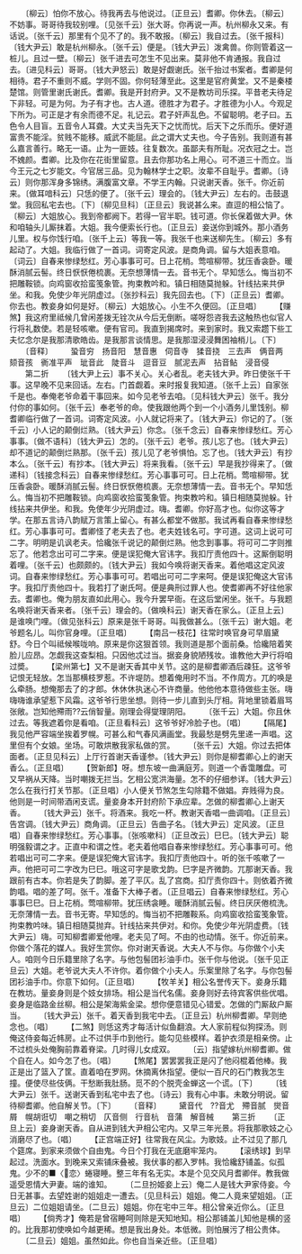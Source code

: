 <!-- { "loadSidebar": true } -->
　　〔柳云〕怕你不放心。待我再去与他说过。〔正旦云〕耆卿。你休去。〔柳云〕不妨事。哥哥待我较别哩。〔见张千云〕张大哥。你再说一声。杭州柳永又来。有话说。〔张千云〕那里有个见不了的。我不敢报。〔柳云〕我自过去。〔张千报科〕〔钱大尹云〕敢是杭州柳永。〔张千云〕便是。〔钱大尹云〕泼禽兽。你则管着这一桩儿。且过一壁。〔柳云〕张千进去可怎生不见出来。莫非他不肯通报。我自过去。〔进见科云〕哥哥。〔钱大尹怒云〕敢是好觑谢氏。张千抬过书案者。耆卿是何相待。君子不重则不威。学则不固。你何轻薄至此。这里是官府黄堂。又不是秦楼楚馆。则管里谢氏谢氏。耆卿。我是开封府尹。又不是教坊司乐探。平昔老夫待足下非轻。可是为何。为子有才也。古人道。德胜才为君子。才胜德为小人。今观足下所为。可正是才有余而德不足。礼记云。君子奸声乱色。不留聪明。老子曰。五色令人目盲。五音令人耳聋。大丈夫当先天下之忧而忧。后天下之乐而乐。便好道富贵不能淫。贫贱不能移。威武不能屈。此之谓大丈夫也。今子告别。我则道有甚么嘉言善行。略无一语。止为一匪妓。往复数次。虽鄙夫有所耻。况衣冠之士。岂不媿颜。耆卿。比及你在花街里留意。且去你那功名上用心。可不道三十而立。当今王元之七岁能文。今官居三品。见为翰林学士之职。汝辈不自耻乎。耆卿。〔诗云〕则你那浑身多锦绣。满腹富文章。不学王内翰。只说谢天香。张千。你近前来。〔做耳喑科云〕只恁的便了。〔张千云〕理会的。〔钱大尹云〕左右的。击鼓退堂。我回私宅去也。〔下〕〔柳见旦科〕〔正旦云〕我说甚么来。直逗的相公恼了。〔柳云〕大姐放心。我到帝都阙下。若得一官半职。钱可道。你长保着做大尹。休和咱轴头儿厮抹着。大姐。我今便索长行也。〔正旦云〕妾送你到城外。那小酒务儿里。权与你饯行咱。〔张千上云〕等我一等。我张千也来送柳先生。〔柳云〕多有起动了。大姐。我临行做了一首词。词寄定风波。是商角调。留与大姐表意咱。〔词云〕自春来惨绿愁红。芳心事事可可。日上花梢。莺喧柳带。犹压香衾卧。暖酥消腻云髻。终日恹恹倦梳裹。无奈想薄情一去。音书无个。早知恁么。悔当初不把雕鞍锁。向鸡窗收拾蛮笺象管。拘束教吟和。镇日相随莫抛躲。针线拈来共伊坐。和我。免使少年光阴虚过。〔张抄科云〕我先回去也。〔下〕〔正旦云〕耆卿。你去也。教妾身如何是好。〔柳云〕大姐放心。小生不久便回。〔正旦唱〕
　　【赚煞】我这府里祗候几曾闲差拨无铨次从今后无倒断。嗟呀怨咨我去这触热也似官人行将礼数使。若是轻咳嗽。便有官司。我直到揭席时。来到家时。我又索趱下些工夫忆念尔是我那清歌皓齿。是我那言谈情思。是我那湿浸浸舞困袖梢儿。〔下〕
　　〔音释〕
　　蛩音穷　扬音阳　慧音惠　伺音寺　猱音挠　三去声　俩音两　颏音孩　衠准平声　玼音此　陡音斗　逗音豆　腻泥去声　拈音鲇　浸音侵
　　第二折
　　〔钱大尹上云〕事不关心。关心者乱。老夫钱大尹。昨日使张千干事。这早晚不见来回话。左右。门首觑着。来时报复我知道。〔张千上云〕自家张千是也。奉俺老爷命着干事回来。如今见老爷去咱。〔见科钱大尹云〕张千。我分付你的事如何。〔张千云〕奉老爷的命。使我跟他两个到一个小酒务儿里饯别。柳耆卿临行做了一首词。词寄定风波。小人就记将来了。〔钱大尹云〕你记的了。〔张千云〕小人记的颠倒烂熟。〔钱大尹云〕你念。〔张千念云〕自春来惨绿愁红。芳心事事。〔做不语科〕〔钱大尹云〕怎的。〔张千云〕老爷。孩儿忘了也。〔钱大尹云〕却不道记的颠倒烂熟那。〔张千云〕孩儿见了老爷惧怕。忘了也。〔钱大尹云〕有抄本么。〔张千云〕有抄本。〔钱大尹云〕将来我看。〔张千云〕早是我抄得来了。〔做递科〕〔钱接念科云〕自春来惨绿愁红。芳心事事可可。日上花梢。莺喧柳带。犹压香衾卧。暖酥消腻云髻。终日恹恹倦梳裹。无奈想薄情一去。音书无个。早知恁么。悔当初不把雕鞍锁。向鸡窗收拾蛮笺象管。拘束教吟和。镇日相随莫抛躲。针线拈来共伊坐。和我。免使年少光阴虚过。嗨。耆卿。你好高才也。似你这等才学。在那五言诗八韵赋万言策上留心。有甚么都堂不做那。我试再看自春来惨绿愁红。芳心事事可可。耆卿怪了老夫去了也。老夫姓钱名可。字可道。这词上说可可二字。明明是讥讽老夫。恰纔张千说记的颠倒烂熟。他念到事事。将可可二字则推忘了。他若念出可可二字来。便是误犯俺大官讳字。我扣厅责他四十。这厮倒聪明着哩。〔张千云〕也颇颇的。〔钱大尹云〕我如今唤将谢天香来。着他唱这定风波词。自春来惨绿愁红。芳心事事可可。若唱出可可二字来呵。便是误犯俺这大官讳字。我扣厅责他四十。我若打了谢氏呵。便是典刑过罪人也。使耆卿再不好往他家去。耆卿也。俺为朋友直如此用心。我今升罢早衙。在这后堂闲坐。张千。与我题名唤将谢天香来者。〔张千云〕理会的。〔做唤科云〕谢天香在家么。〔正旦上云〕是谁唤门哩。〔做见张科云〕原来是张千哥哥。叫我做甚么。〔张千云〕谢大姐。老爷题名儿。叫你官身哩。〔正旦唱〕
　　【南吕一枝花】往常时唤官身可早眉黛舒。今日个叫祗候喉咙响。原来是你这狠首领。我则道是那个面前桑。恰纔陪着笑脸儿应昂。怎觑我这查梨相。只因他忒过当。据妾身貌陋残妆。谁教他大尹行将咱过奬。
　　【梁州第七】又不是谢天香其中关节。这的是柳耆卿酒后疎狂。这爷爷记恨无轻放。怎当那横枝罗惹。不许堤防。想着俺用时不当。不作周方。兀的唤是么牵肠。想俺那去了的才郎。休休休执迷心不许商量。他他他本意待做些主张。嗨嗨嗨谁承望惹下风霜。这爷爷行思坐想。则待一步儿直到头厅相。背地里锁着眉骂张敞。岂知他殢雨??云俏智量。刚理会得燮理阴阳。
　　〔张千云〕大姐。你且休过去。等我遮着你是看咱。〔正旦看科云〕这爷爷好冷脸子也。〔唱〕
　　【隔尾】我见他严容端坐挨着罗幌。可甚么和气春风满画堂。我最愁是劈先里递一声唱。这里但有个女娘。坐场。可敢烘散我家私做的赏。
　　〔张千云〕大姐。你过去把体面者。〔正旦见科云〕上厅行首谢天香谨参。〔钱大尹云〕则你是柳耆卿心上的谢天香么。〔正旦唱〕
　　【贺新郎】呀。想东坡一曲满庭芳。则道一个香霭雕盘。可又早祸从天降。当时嘲拨无拦当。乞相公宽洪海量。怎不的仔细参详。〔钱大尹云〕怎么在我行打关节那。〔正旦唱〕小人便关节煞怎生勾除籍不做娼。弃贱得为良。他则是一时间带酒闲支谎。量妾身本开封府阶下承应辈。怎做的柳耆卿心上谢天香。
　　〔钱大尹云〕张千。将酒来。我吃一杯。教谢天香唱一曲调咱。〔正旦云〕告宫调。〔钱大尹云〕商角调。〔正旦云〕告曲子名。〔钱大尹云〕定风波。〔正旦唱〕自春来惨绿愁红。芳心事事。〔张咳嗽科〕〔正旦改云〕巳巳。〔钱大尹云〕聪明强毅谓之才。正直中和谓之性。老夫着他唱自春来惨绿愁红。芳心事事可可。他若唱出可可二字来。便是误犯俺大官讳字。我扣厅责他四十。听的张千咳嗽了一声。他把可可二字改为巳巳。哦这可字是歌戈韵。巳字是齐微韵。兀那谢天香。我跟前有古本。你若是失了韵脚。差了平仄。乱了宫商。扣厅责你四十。则依着齐微韵唱。唱的差了呵。张千。准备下大棒子者。〔正旦唱云〕自春来惨绿愁红。芳心事事巳巳。日上花梢。莺喧柳带。犹压绣衾睡。暖酥消腻云髻。终日厌厌倦梳洗。无奈薄情一去。音书无寄。早知恁的。悔当初不把雕鞍系。向鸡窗收拾蛮笺象管。拘束教吟味。镇日相随莫抛弃。针线拈来共伊对。和你。免使少年光阴虚费。〔钱大尹云〕嗨。可知柳耆卿爱他哩。老夫见了呵。不由的也动情。张千。你近前来。你做个落花的媒人。我好生赏你。你对谢天香说。大夫人不与你。与你做个小夫人。咱则今日乐籍里除了名字。与他包髻团衫油手巾。张千你与他说。〔张千见正旦云〕大姐。老爷说大夫人不许你。着你做个小夫人。乐案里除了名字。与你包髻团衫油手巾。你意下如何。〔正旦唱〕
　　【牧羊关】相公名誉传天下。妾身乐籍在教坊。量妾身则是个妓女排场。相公是当代名儒。妾身则好去待宾客供些优唱。妾身是临路金丝柳。相公是架海紫金梁。想你便意错见心错爱。怎做的门厮敌户厮当。
　　〔钱大尹云〕张千。着天香到我宅中去。〔正旦云〕杭州柳耆卿。早则绝念也。〔唱〕
　　【二煞】则恁这秀才每活计似鱼翻浪。大人家前程似狗探汤。则俺这侍妾每近帏房。止不过供手巾到他行。能勾见些模样。着护衣须是相亲傍。止不过梳头处俺胸前靠着脊梁。几时得儿女成双。
　　〔云〕指望嫁杭州柳耆卿。做个自在人。如今怎了也。〔唱〕
　　【煞尾】罢罢罢我正是闪了他闷棍着他棒。我正是出了篮入了筐。直着咱在罗网。休摘离休指望。便似一百尺的石门教我怎生撞。便使尽些伎俩。干愁断我肚肠。觅不的个脱壳金蝉这一个谎。〔下〕
　　〔钱大尹云〕张千。送谢天香到私宅中去了也。〔诗云〕我有心中事。未敢分明说。留待柳耆卿。他自解关节。〔下〕
　　〔音释〕
　　黛音代　??音尤　殢音腻　爕音屑　幌胡诳切　嘲之稍切　仄音侧　行音杭　音蒲　解音械
　　第三折
　　〔正旦上云〕妾身谢天香。自从进到钱大尹相公宅内。又早三年光景。将我那歌妓之心消磨尽了也。〔唱〕
　　【正宫端正好】往常我在风尘。为歌妓。止不过见了那几个筵席。到家来须做个自由鬼。今日个打我在无底磨牢笼内。
　　【滚绣球】到早起过。洗面水。到晚来又索铺床叠被。我伏事的都入罗帏。我恰纔舒铺盖。似孤鬼。少不的■〈恋〉蜷寝睡。整三年有名无实。本是个见交风月耆卿伴。教我做遥受恩情大尹妻。端的谁知。
　　〔二旦扮姬妾上云〕俺二人是钱大尹家侍妾。今日无甚事。去望姓谢的姐姐走一遭去。〔见旦科云〕姐姐。俺二人竟来望姐姐。〔正旦云〕二位姐姐请坐。〔二旦云〕姐姐。你在宅中三年。相公曾亲近你么。〔正旦唱〕
　　【倘秀才】俺若是曾宿睡呵则除是天知地知。相公那铺盖儿知他是横的竖的。比我那初使唤如今越更稀。想是我出身处。本低微。则怕展污了相公贵体。
　　〔二旦云〕姐姐。虽然如此。你也自当亲近些。〔正旦唱〕
